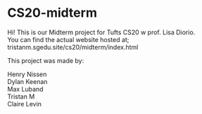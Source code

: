 # CS20-midterm

Hi! This is our Midterm project for Tufts CS20 w prof. Lisa Diorio.\
You can find the actual website hosted at;\
tristanm.sgedu.site/cs20/midterm/index.html

This project was made by:

Henry Nissen\
Dylan Keenan\
Max Luband\
Tristan M\
Claire Levin